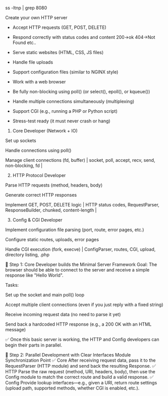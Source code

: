ss -ltnp | grep 8080

Create your own HTTP server

- Accept HTTP requests (GET, POST, DELETE)

- Respond correctly with status codes and content 200->ok 404->Not Found etc..

- Serve static websites (HTML, CSS, JS files)

- Handle file uploads

- Support configuration files (similar to NGINX style)

- Work with a web browser

- Be fully non-blocking using poll() (or select(), epoll(), or kqueue())

- Handle multiple connections simultaneously (multiplexing)

- Support CGI (e.g., running a PHP or Python script)

- Stress-test ready (it must never crash or hang)


1. Core Developer (Network + IO)		

Set up sockets

Handle connections using poll()

Manage client connections (fd, buffer)
| socket, poll, accept, recv, send, non-blocking, fd |

2. HTTP Protocol Developer

Parse HTTP requests (method, headers, body)

Generate correct HTTP responses

Implement GET, POST, DELETE logic
| HTTP status codes, RequestParser, ResponseBuilder, chunked, content-length |

3. Config & CGI Developer

Implement configuration file parsing (port, route, error pages, etc.)

Configure static routes, uploads, error pages

Handle CGI execution (fork, execve)
| ConfigParser, routes, CGI, upload, directory listing, .php


🔧 Step 1: Core Developer builds the Minimal Server Framework
Goal: The browser should be able to connect to the server and receive a simple response like "Hello World".

Tasks:

Set up the socket and main poll() loop

Accept multiple client connections (even if you just reply with a fixed string)

Receive incoming request data (no need to parse it yet)

Send back a hardcoded HTTP response (e.g., a 200 OK with an HTML message)

✅ Once this basic server is working, the HTTP and Config developers can begin their parts in parallel.

🔀 Step 2: Parallel Development with Clear Interfaces
Module	Synchronization Point
✅ Core	After receiving request data, pass it to the RequestParser (HTTP module) and send back the resulting Response.
✅ HTTP	Parse the raw request (method, URI, headers, body), then use the Config module to match the correct route and build a valid response.
✅ Config	Provide lookup interfaces—e.g., given a URI, return route settings (upload path, supported methods, whether CGI is enabled, etc.).
